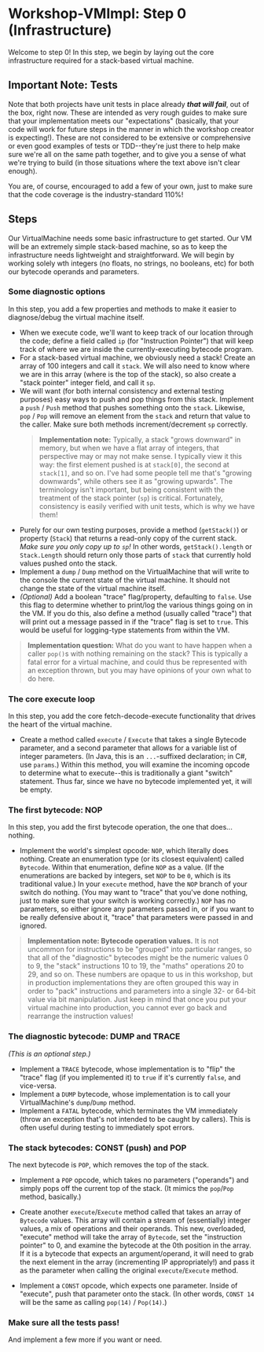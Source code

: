 # Workshop-VMImpl: Step 0 (Infrastructure)
Welcome to step 0! In this step, we begin by laying out the core infrastructure required for a stack-based virtual machine.

## Important Note: Tests
Note that both projects have unit tests in place already ***that will fail***, out of the box, right now. These are intended as very rough guides to make sure that your implementation meets our "expectations" (basically, that your code will work for future steps in the manner in which the workshop creator is expecting!). These are not considered to be extensive or comprehensive or even good examples of tests or TDD--they're just there to help make sure we're all on the same path together, and to give you a sense of what we're trying to build (in those situations where the text above isn't clear enough).

You are, of course, encouraged to add a few of your own, just to make sure that the code coverage is the industry-standard 110%!

## Steps
Our VirtualMachine needs some basic infrastructure to get started. Our VM will be an extremely simple stack-based machine, so as to keep the infrastructure needs lightweight and straightforward. We will begin by working solely wth integers (no floats, no strings, no booleans, etc) for both our bytecode operands and parameters.

### Some diagnostic options
In this step, you add a few properties and methods to make it easier to diagnose/debug the virtual machine itself.

* When we execute code, we'll want to keep track of our location through the code; define a field called `ip` (for "Instruction Pointer") that will keep track of where we are inside the currently-executing bytecode program.
* For a stack-based virtual machine, we obviously need a stack! Create an array of 100 integers and call it `stack`. We will also need to know where we are in this array (where is the top of the stack), so also create a "stack pointer" integer field, and call it `sp`.
* We will want (for both internal consistency and external testing purposes) easy ways to push and pop things from this stack. Implement a `push` / `Push` method that pushes something onto the `stack`. Likewise, `pop` / `Pop` will remove an element from the `stack` and return that value to the caller. Make sure both methods increment/decrement `sp` correctly.
    > **Implementation note:** Typically, a stack "grows downward" in memory, but when we have a flat array of integers, that perspective may or may not make sense. I typically view it this way: the first element pushed is at `stack[0]`, the second at `stack[1]`, and so on. I've had some people tell me that's "growing downwards", while others see it as "growing upwards". The terminology isn't important, but being consistent with the treatment of the stack pointer (`sp`) is critical. Fortunately, consistency is easily verified with unit tests, which is why we have them!
* Purely for our own testing purposes, provide a method (`getStack()`) or property (`Stack`) that returns a read-only copy of the current stack. *Make sure you only copy up to `sp`!* In other words, `getStack().length` or `Stack.Length` should return only those parts of `stack` that currently hold values pushed onto the stack.
* Implement a `dump` / `Dump` method on the VirtualMachine that will write to the console the current state of the virtual machine. It should not change the state of the virtual machine itself.
* *(Optional)* Add a boolean "trace" flag/property, defaulting to `false`. Use this flag to determine whether to print/log the various things going on in the VM. If you do this, also define a method (usually called "trace") that will print out a message passed in if the "trace" flag is set to `true`. This would be useful for logging-type statements from within the VM.

> **Implementation question:** What do you want to have happen when a caller `pop()`s with nothing remaining on the stack? This is typically a fatal error for a virtual machine, and could thus be represented with an exception thrown, but you may have opinions of your own what to do here.

### The core execute loop
In this step, you add the core fetch-decode-execute functionality that drives the heart of the virtual machine.

* Create a method called `execute` / `Execute` that takes a single Bytecode parameter, and a second parameter that allows for a variable list of integer parameters. (In Java, this is an `...`-suffixed declaration; in C#, use `params`.) Within this method, you will examine the incoming opcode to determine what to execute--this is traditionally a giant "switch" statement. Thus far, since we have no bytecode implemented yet, it will be empty.

### The first bytecode: NOP
In this step, you add the first bytecode operation, the one that does... nothing.

* Implement the world's simplest opcode: `NOP`, which literally does nothing. Create an enumeration type (or its closest equivalent) called `Bytecode`. Within that enumeration, define `NOP` as a value. (If the enumerations are backed by integers, set `NOP` to be `0`, which is its traditional value.) In your `execute` method, have the `NOP` branch of your switch do nothing. (You may want to "trace" that you've done nothing, just to make sure that your switch is working correctly.) `NOP` has no parameters, so either ignore any parameters passed in, or if you want to be really defensive about it, "trace" that parameters were passed in and ignored.

> **Implementation note: Bytecode operation values.** It is not uncommon for instructions to be "grouped" into particular ranges, so that all of the "diagnostic" bytecodes might be the numeric values 0 to 9, the "stack" instructions 10 to 19, the "maths" operations 20 to 29, and so on. These numbers are opaque to us in this workshop, but in production implementations they are often grouped this way in order to "pack" instructions and parameters into a single 32- or 64-bit value via bit manipulation. Just keep in mind that once you put your virtual machine into production, you cannot ever go back and rearrange the instruction values!

### The diagnostic bytecode: DUMP and TRACE
*(This is an optional step.)*

* Implement a `TRACE` bytecode, whose implementation is to "flip" the "trace" flag (if you implemented it) to `true` if it's currently `false`, and vice-versa.
* Implement a `DUMP` bytecode, whose implementation is to call your VirtualMachine's `dump`/`Dump` method.
* Implement a `FATAL` bytecode, which terminates the VM immediately (throw an exception that's not intended to be caught by callers). This is often useful during testing to immediately spot errors.

### The stack bytecodes: CONST (push) and POP
The next bytecode is `POP`, which removes the top of the stack.

* Implement a `POP` opcode, which takes no parameters ("operands") and simply pops off the current top of the stack. (It mimics the `pop`/`Pop` method, basically.)

* Create another `execute`/`Execute` method called that takes an array of `Bytecode` values. This array will contain a stream of (essentially) integer values, a mix of operations and their operands. This new, overloaded, "execute" method will take the array of `Bytecode`, set the "instruction pointer" to 0, and examine the bytecode at the 0th position in the array. If it is a bytecode that expects an argument/operand, it will need to grab the next element in the array (incrementing IP appropriately!) and pass it as the parameter when calling the original `execute`/`Execute` method.

* Implement a `CONST` opcode, which expects one parameter. Inside of "execute", push that parameter onto the stack. (In other words, `CONST 14` will be the same as calling `pop(14)` / `Pop(14)`.)

### Make sure all the tests pass!
And implement a few more if you want or need.
